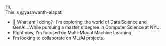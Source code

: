 Hi,<br> This is @yashwanth-alapati
- 👀 What am I doing?- I’m exploring the world of Data Science and GenAI...While pursuing a master's degree in Computer Science at NYU.
- Right now, I'm focused on Multi-Modal Machine Learning.
- I’m looking to collaborate on ML/AI projects.

